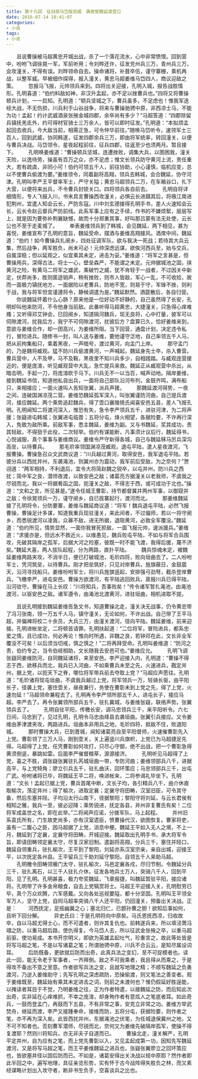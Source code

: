 ```yaml
---
title: 第十九回　征旧部马岱旋武威　袭故智魏延渡壶口
date: 2016-07-14 10:41:07
categories:
- 小说
tags:
- 小说
---
```

　　且说曹操被马超黄忠开城出战，杀了一个落花流水，心中非常愤恨。回到营中，吩咐飞调徐晃一军，军前听用；令刘晔还许，征发兖州兵三万，青州兵三万，会攻潼关，不得有误。刘晔领命自去。操命诸将，补葺卒伍，谨守寨栅，乘机再战，以整军威。早被细作探得，报入潼关，黄忠马超姜维马岱四人，商议迎敌之策。<!-- more -->
　　忽报马飞报，元帅领兵来到。四将出关迎接，孔明入城，报告战胜情形。孔明喜道：“伯约料敌如神，非汉升盂起，亦不足以挫曹兵也。”四将又将曹操顿兵计划，一一启知。孔明道：“顿兵坚城之下，曹兵虽多，不足虑也！惟我军迭经大战，不无伤损，川兵利于山谷战争，将来与曹操驰骋中原，非西凉士马，不能为功！孟起！约计武威酒泉张掖金城四郡，余卒尚有多少？”马超答道：“四郡除留兵镇抚羌氐外，约可得材官骑士三万余人，皆可以即时征发。”孔明道：“本拟烦孟起回去收兵，今大敌当前，相需正急，可令仲华前往。”随唤马岱听令，速领军士三百人，回到武威，协同韩遂，征发四郡余兵三万，即由将军统率，转回潼关，以便与曹兵决战。马岱领令，星夜起程前往，征兵四郡，往返至少也须两月。暂且接下。
　　孔明唤姜维道：“曹操顿兵坚城，连遭挫败，调集大兵，以图困我，潼关天险，以逸待劳，操虽有百万之众，亦不足虑；惟文长领兵防守黄河上流，责任重大，若有疏虞，非同小可！伯约可领五千人，前往协助，小心谨慎，临机应变，总以不使曹兵偷渡为要。”姜维领令，同着副将高翔，领兵去韩城，会合魏延，协守河津。孔明叫李严王平督率军士，严守关隘；黄忠马超领兵二万，在车箱谷口，扎下大营，以便将来出兵，不令曹兵封锁关口。四将领兵各自前去。
　　孔明自将详细情形，专人飞报入川，书末具言曹操西攻潼关，必惧云长进蹑其后，将嗾江南进犯荆州，宜遣人知会云长，严防东寇。川中刘玄德接得孔明手书，差人火速知会云长，云长令赵云督兵严防前线。此系军事上应有之手续，作书的不嫌烦絮，层层写上，就是因为要弥补荆襄缺憾，故而十分郑重其事，好叫那吕蒙有法无处使，云长公也不至于走麦城了。
　　单表姜维领兵到了韩城，会见魏延，两下相见，甚为喜悦，姜维宣布了孔明的意旨，魏延受命，摆酒与姜维高翔接风。酒席中间，魏延道：“伯约！如今曹操兵扎阌乡，四处征调军队，欲与我决一死战；若待其大兵云集，然后战争，两军胜负，尚未可必！元帅深虑远谋，欲俟河西兵至，始与交兵，自属深稳；但以延观之，似宜乘其未定，进击为妥。”姜维道：“将军之言甚是，但曹操用兵，深得古法，将士一心，壁垒森严，不能谓之未定。元帅据城池之固，挟黄河之险，有黄马二将军之雄武，乘破竹之威，犹不肯轻于一战者，不过因关中新定，伏莽尚多，胜则匿迹销声，稍有挫败，则市人皆敌，军心一乱，不可收拾，故而一面极力镇抚地方，一面据险以老曹兵，防地不宽，则易于守，军锋不挫，则利于战，我与将军但宜谨遵将令，静候调遣为是。”魏延默然。酒筵散后，各自归营。
　　你说魏延怀着什么心肠？原来他是一位好动不好静的，自己虽然得了长安，孔明却叫他来防河，不令他身当前敌。此番听得马超黄忠，大捷潼关，只急得心痒难搔；又听得邓艾钟会，已回阌乡，知道隔河魏兵，现无良将，心中打量，彼军可以伺隙渡河，扰我后方，我宁不可伺隙渡河，扰彼后方？盘算已久，恰好姜维来到，意欲与姜维合作，却一团高兴，为姜维所阻。当下回营，通盘计划，决定违令私行，冒险进兵。随修书一封，叫人送与姜维，要他谨守泛地，自己率领五千人马，把从前拘集船只，乘着黑夜，一声暗号，渡过黄河，向孟门上岸。
　　那守孟门的，乃是魏将臧观。猛不防川兵偷渡黄河，一声喊起，魏延身先士卒，杀入曹营。曹兵营中，人不及甲，马不及鞍，黑夜里不知川兵多少，自相践踏。与臧观连营接近的，便是庞淯，听见臧观营中大乱，急忙提兵来救。魏延正从臧观营中杀出，从暗击明，手起一刀，将庞淯砍于马下。川兵无不一以当百，喊声动地。隔岸姜维，接到魏延书信，知道他私自出兵，一面将自己部队沿河布列，金鼓齐鸣，满布船只，来相接应；一面火速叫人告知张翼，派兵声援。
　　那魏延渡河得势，一夜之间，连破国渊凉茂二营。姜维恐魏延孤军深入，叫张翼谨防河曲，自己提兵渡河，接应魏延。两个乘势追赶魏兵，得了壶口襄陵猗氏闻喜安邑五县，差人飞报孔明。孔明闻知二将渡河深入，惟恐有失，急令李严领兵五千，进驻河津，为二将声援；张嶷进屯韩城；张翼进屯临晋；五将分屯，烽火相望，各据险要，不许再行深入，免致为敌所乘。前敌军事，悉主魏延，姜维为副。又与书魏延，奖其成功，责其轻敌，不得狃于此役，二次轻举。伯约有谋能断，凡事须计议后行，魏延得书，心悦诚服，真个事事与姜维商议。姜维令严守新得各城，自己与魏延秣马厉兵深沟高垒，以待曹兵。
　　那毛玠率领国渊凉茂臧观，退屯平陆，遣人星夜渡河，飞报曹操。曹操急召众文武商议道：“川兵越过黄河，取得安邑，我军退屯平陆。若彼分兵以西扰并州，东袭渑池，则冀州亦为震动，我军前后受敌，为之奈何？”贾诩道：“两军相持，不利退后，宜令大将简赵魏之锐卒，以屯并州，防川兵之西扰；简中军之良，潜师夜渡，以致安邑之敌；诸葛亮方据潼关以老我师，不虞我之尽锐而北，我以一将据肴函之固，扼潼关之敌，不得志于西，或可成功于北也。”操道：“文和之言，所见甚是。”遂令任城王曹彰，持节都督冀并两州军事，以御窥并之敌；令徐晃领兵一万，谨守阌乡，自已拔寨起行，渡河而北。
　　那姜维魏延接了孔明将令，分防要寨，姜维与魏延商议道：“将军！魏兵退屯平陆，必然飞报曹操，曹操足计多谋，知道我重兵现驻潼关，来此间者，不过偏师，若以一将守阌乡，而悉锐渡河以凌我，众寡不敌，进无所据，退阻黄河，必致全军覆没。”魏延道：“伯约所见，情势显然，一面你我冒死拒敌，一面飞报元帅，速派援兵。”姜维道：“求援亦是，但远水不救近火，以维愚见，魏兵败屯平陆，不如与将军合兵围攻，先破其隔岸之孤军，后据大河之险塞，彼既一时不能飞渡，我得后援，蔑不济矣。”魏延大喜，两人拔队起程，分为两路，直扑平陆。
　　魏兵惊魂未定，被魏延姜维两路夹攻，不消半日，便已打破城池，毛玠四将，败向垣曲去了。二人吩咐军士，凭河筑垒，以待曹兵。刚才把垒筑好，只见对岸曹兵，旌旗蔽日，金鼓震天，沿河寻找船只。姜维吩咐军士，将川兵旌旗竖起，安排强弓劲弩，截杀登岸曹兵，飞檄李严，进屯安邑。曹操方欲渡河，有平陆逃回败兵，禀报川兵已得平陆，沿河驻守。曹操在马上长叹：“川将知兵，吾事败矣！”传令诸军暂扎渑池，由渑池渡河，以驱安邑之敌。诸军遵令，由渑池北渡黄河，进驻垣曲，相机进取不提。

　　且说孔明接到魏延姜维告急文书，知道曹操北走，潼关决无战事，仍令黄忠带了冯习张南，领一万五千人马，镇守潼关，无论如何，不许出战。自己带了王平马超，并偏裨将校二十余员，大兵三万，由潼关渡河，径向平陆。魏延姜维，前来迎接。孔明进帐坐定，二将顿首请罪。孔明扶起道：“二位将军，冒险进兵，都系忠爱之情，且已成功，何必再论！惟向时所遇，非魏之良，若钟邓在此，文长非全军覆没不可矣！以后须当切戒，慎之慎之！”二将再拜受命。孔明叫姜维道：“防河之责，伯约专之，当令伯岐相助，文长随我去安邑可也。”姜维应允。
　　孔明飞调张嶷同姜维防河，自同魏延诸将，来至安邑。李严迎接入内，孔明道：“曹操不得志于西，欲移兵而北，我兵已入河曲，不如乘曹兵未至之先，火速进兵，戡定并州，据上党，以扼天下之脊，哪位将军带兵前去夺取上党？”马超应声愿往。孔明道：“毛玠诸将现屯垣曲，不虞我兵越过上党，将军领兵一万，轻骑长驱，由平阳长子，径袭上党，塞住壶关，昼夜兼行，务使在曹彰未到上党之先，得了上党，火速勿延！”马超领命兼程去了。孔明再令李严领所部五千人，进屯长子，接应马超。李严去了。再令张翼领所部兵五千，驻扎冀城，与姜维张嶷，联络声势。张翼领兵去了。
　　孔明自驻平阳，传檄长安，调马忠领兵三千，来平阳听令。六七日间，马忠到了，见过孔明，孔明令马忠由绛县去袭垣曲。张翼引兵接应。又令姜维由茅津渡夹攻，两路进兵。垣曲本非用兵之地，毛玠四将，抵敌不住，败退阳城。
　　那时曹操大兵，已到晋城，闻知诸葛亮自至平阳督师，火速催曹彰先入上党。曹彰领了三万人马，刚到壶关，关上遍竖川兵旗帜，上党已为马超捷足先得。马超得了上党，任凭曹彰如何攻打，只尽心守御，绝不出战，把一个曹彰急得黄须倒竖，暴跳如雷。后面李严催督粮草，源源接济。
　　孔明听见马超得了上党，喜之不胜，调张嶷张翼驻扎芮城垣曲一带，专防河曲；姜维领部兵八千，进据高平，与上党犄角；廖立引兵五千，驻扎曲沃，回环策应；马忠领部兵三千，出屯广武。吩咐诸将已毕，将魏延王平二将，唤进帐来，二将参谒礼毕坐下。孔明道：“文长！孟起已据上党，曹兵首尾中断，文长子均，各引精兵八千，由介休直取榆次，荡定并州；得了榆次，进取定襄；定襄守将田畴，汉室旧臣，可令其守备，然后东塞并陉。子均沿太行山南下，径据黎阳；黎阳守将刘延，与云长君侯有相知之雅，我兵一至，彼必迎降；乘势锐进，抚定各县，并州非复曹氏有矣！二位将军成盖世之名，即在此举。”二将闻声应诺，分拨军队，马上起程。
　　并州旧系袁氏所有，门生故吏尚多，亦有汉室遗臣，愤曹操代汉，欲图恢复。曹家将吏，虽有一二腹心之臣，因马超据了上党，消息中梗。魏延王平如入无人之境，不上一月，魏延到了定襄，定襄守将田畴，开城迎接。魏延取出孔明手书，承大将军令旨，即请田畴领定襄太守，尽复汉家旧制。遣副将高翔，分兵三千，塞住并陉口，魏延自领重兵，驻扎榆次，王平到了黎阳，刘延亦系汉室宗亲，亲自出城，迎接王平，以次抚定各州县。王平留兵三千助刘延守黎阳，自领五千人来助马超。
　　孔明檄令田畴领雁门太守，驻扎榆次，马邑定襄各戍，尽归节制。令魏延分兵三千，驻扎离石，以三千人驻扎介休，征发各地兵士万人，突骑八千人，回到平阳，见了孔明。孔明甚喜，极力夸奖魏延，飞章报捷，叫魏延暂驻平阳，接应诸将。孔明带了许多金帛粮食，自去上党犒赏将士。马超王平迎接入关，孔明慰劳已毕，真个万众欢腾，六军感戴。又向各处巡视要隘，都十分坚固。孔明叫王平领全军万人，坚守上党，自同马超率突骑八千人还平阳，仍回潼关，预备出关决战。正是：
　　河西抚定，足摇幽冀之心；塞北归仁，已颤孙曹之胆！欲知后事如何，且听下回分解。
　　异史氏曰：于是孔明将向中原矣。马氏恩抚西凉，归收故卒，自以马超尤得士心，而不可遣者，则许其复仇也。前韩遂兵来，所以填泾萧冯翊之防，以重马超后路，使仇得复。今马岱人去，所以征武金张掖之卒，以重马超前驱，使功易成。本书开宗明义，即欲为英雄孟起吐气，珍重言之，故此等处皆是将写马超之笔，不是以写诸葛之笔；所谓驰骋中原，川兵不合云云，是知尽属设词耳。
　　后防既备，更欲就后防而出奇，此真兵法之变幻，至不可捉模者也。读此一回，能无令老于军事者，一齐拜倒。敌之不可我乘者，我且得从而乘之，于是得攻不备出不意之至意。作者欲写兵法之变，且就写地理之精；不顺写魏延之负勇渡河，乃逆入姜维助守；先写孔明之深虑疏防，恐操偷渡，则又笔法之善变者。观于姜维既至，魏延始有乘其未定进击之词，则前之未渡何也？惟仍假延好胜逞能，以掩读者耳目于不觉，乃明姜维之往，正为作者特遣，以接魏延之防，而后知此次出奇，实非延在心痒难抓，不幸之庞淯，却身殉作者有意炫人之笔底者耳。如此奇兵，一鼓而登孟门，再鼓而下五县，不有非常之事，安克立非常之功。姜维方举武焚舟，继延而渡，李严又接踵奉命，接维而防，五将分屯，获据险要，则作者之笔，亦不再为深入矣。此皆西扰并州，东据渑池之伏笔，为任城退保冀州之地，又不可不知者也。否刻曹军潜师，尽锐而北，奈何又为姜维先破隔岸孤军，使操不得复渡耶？然则川将知兵，亦无非夫子自道而已。
　　曹操北走，潼关解严，孔明平定并州，自为应有之笔，而上党先曹彰以入，又见孟起成第一功，因知先写魏延渡河，又是将写马超之笔，而王平姜维魏延之进兵也，张嶷张翼廖立之回环策应也，皆欲塞井径以固后防而已。不如是，诸葛安得出关决战以规中原耶？然作者即此半回之中，遍写地理，具征亲览形势，实有怀于古今战阵得失胜负之林，而又素经谋略计划出入攻守者，断非书生负手，空喜谈兵之比也。